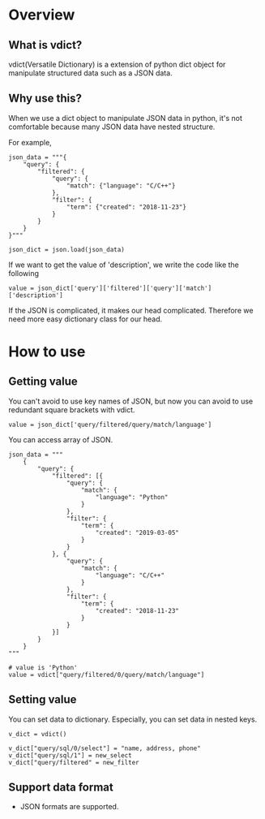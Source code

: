 # Overview
## What is vdict?
vdict(Versatile Dictionary) is a extension of python dict object for manipulate structured data such as a JSON data.

## Why use this?

When we use a dict object to manipulate JSON data in python, it's not comfortable because many JSON data have nested structure.

For example,

    json_data = """{
        "query": {
            "filtered": {
                "query": {
                    "match": {"language": "C/C++"}
                },
                "filter": {
                    "term": {"created": "2018-11-23"}
                }
            }
        }
    }"""
    
    json_dict = json.load(json_data)

If we want to get the value of 'description', we write the code like the following

    value = json_dict['query']['filtered']['query']['match']['description']

If the JSON is complicated, it makes our head complicated. Therefore we need more easy dictionary class for our head.

# How to use

## Getting value

You can't avoid to use key names of JSON, but now you can avoid to use redundant square brackets with vdict.

    value = json_dict['query/filtered/query/match/language']

You can access array of JSON.

    json_data = """
        {
            "query": {
                "filtered": [{
                    "query": {
                        "match": {
                            "language": "Python"
                        }
                    },
                    "filter": {
                        "term": {
                            "created": "2019-03-05"
                        }
                    }
                }, {
                    "query": {
                        "match": {
                            "language": "C/C++"
                        }
                    },
                    "filter": {
                        "term": {
                            "created": "2018-11-23"
                        }
                    }
                }]
            }
        }
    """
    
    # value is 'Python'
    value = vdict["query/filtered/0/query/match/language"]
    

## Setting value

You can set data to dictionary. Especially, you can set data in nested keys.

    v_dict = vdict()
    
    v_dict["query/sql/0/select"] = "name, address, phone"
    v_dict["query/sql/1"] = new_select
    v_dict["query/filtered" = new_filter


## Support data format
- JSON formats are supported.
